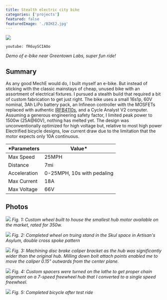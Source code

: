 ```yaml
---
title: Stealth electric city bike
categories: ['projects']
featured: false
featuredImage: './BIKE2.jpg'
---
```

![](ebike4.JPEG)

`youtube: fR6uySCIAOo`

*Demo of e-bike near Greentown Labs, super fun ride!*

## Summary

As any good MechE would do, I built myself an e-bike. But instead of sticking with the classic mainstays of cheap, unused bike with an assortment of electrical fixtures. I pursued a stealth build that required a bit of custom fabrication to get just right. The bike uses a small 16s1p, 60V nominal, 3Ah LiPo battery pack, an Infineon controller with the MOSFETs replaced with authentic [IRFB4110s](https://www.infineon.com/dgdl/irfb4110pbf.pdf?fileId=5546d462533600a401535615a9571e0b), and a Cycle Analyst V2 computer. Assuming a generous engineering safety factor, I limited peak power to 1500w (25A@60V), nothing has melted yet. The design was unconventionally optimized for high voltage but, relative to most high power Electrified bicycle designs, low current draw due to the limitation that the motor expects only 10A continuous.

*Parameters | Value*
------------ | ------------
Max Speed | 25MPH
Distance | 7mi
Acceleration | 0-25MPH, 10s with pedaling
Max Current | 18A
Max Voltage | 66V

## Photos
![](IMG_2064.JPEG)
*Fig. 1: Custom wheel built to house the smallest hub motor available on the market, rated for 350w.*

![](IMG_2065.JPEG)
*Fig. 2: Completed wheel on truing stand in the Skul space in Artisan's Asylum, double cross spoke pattern*

![](IMG_2109.JPEG)
*Fig. 3: Machining disc brake caliper bracket as the hub was significantly wider than the original hub. Milling down bolt attach points enabled me to move the caliper 0.15" outwards from the center plane.*

![](IMG_2110.JPEG)
*Fig. 4: Custom spacers were turned on the lathe to get proper chain alignment on a 7-speed freewheel hub that I converted to a single speed freewheel.*

![](IMG_4740C.jpeg)
*Fig. 5: Completed bicycle after test ride*
